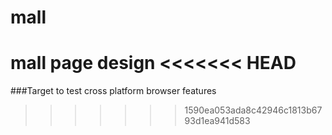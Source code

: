 mall
====

mall page design 
<<<<<<< HEAD
=======

###Target to test cross platform browser features
>>>>>>> 1590ea053ada8c42946c1813b6793d1ea941d583
